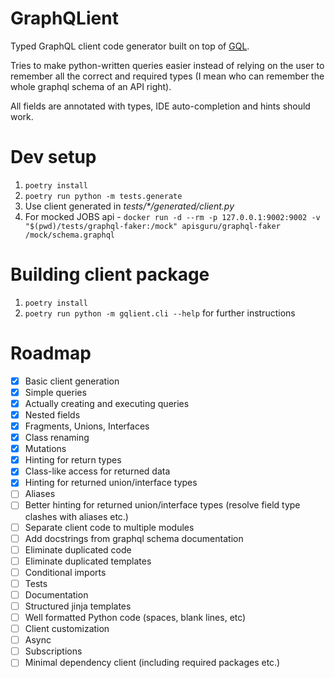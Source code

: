 # GraphQLient
Typed GraphQL client code generator built on top of [GQL](https://github.com/graphql-python/gql).

Tries to make python-written queries easier instead of relying on the user to remember all the correct and required types (I mean who can remember the whole graphql schema of an API right).

All fields are annotated with types, IDE auto-completion and hints should work.

# Dev setup
1. `poetry install`
2. `poetry run python -m tests.generate`
3. Use client generated in *tests/\*/generated/client.py*
4. For mocked JOBS api - `docker run -d --rm -p 127.0.0.1:9002:9002 -v "$(pwd)/tests/graphql-faker:/mock" apisguru/graphql-faker /mock/schema.graphql`

# Building client package

1. `poetry install`
2. `poetry run python -m gqlient.cli --help` for further instructions

# Roadmap
- [x] Basic client generation
- [x] Simple queries
- [x] Actually creating and executing queries
- [x] Nested fields
- [x] Fragments, Unions, Interfaces
- [x] Class renaming
- [x] Mutations
- [x] Hinting for return types
- [x] Class-like access for returned data
- [x] Hinting for returned union/interface types
- [ ] Aliases
- [ ] Better hinting for returned union/interface types (resolve field type clashes with aliases etc.)
- [ ] Separate client code to multiple modules
- [ ] Add docstrings from graphql schema documentation
- [ ] Eliminate duplicated code
- [ ] Eliminate duplicated templates
- [ ] Conditional imports
- [ ] Tests
- [ ] Documentation
- [ ] Structured jinja templates
- [ ] Well formatted Python code (spaces, blank lines, etc)
- [ ] Client customization
- [ ] Async
- [ ] Subscriptions
- [ ] Minimal dependency client (including required packages etc.)
